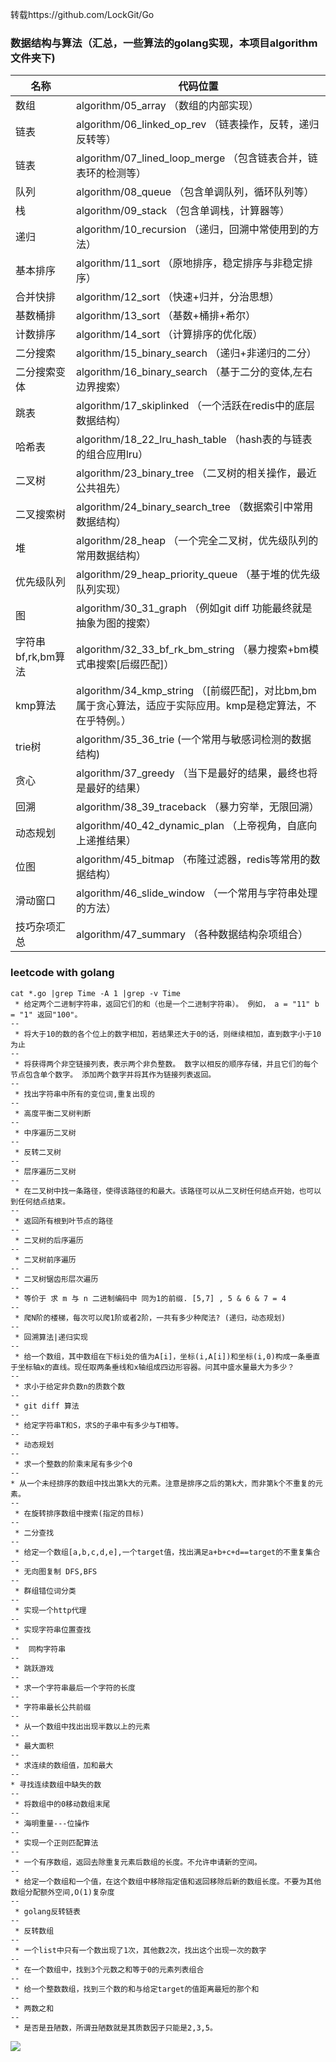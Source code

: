 转载https://github.com/LockGit/Go

### 数据结构与算法（汇总，一些算法的golang实现，本项目algorithm文件夹下)

| 名称               | 代码位置                                                     |
| ------------------ | ------------------------------------------------------------ |
| 数组               | algorithm/05_array （数组的内部实现）                        |
| 链表               | algorithm/06_linked_op_rev （链表操作，反转，递归反转等）    |
| 链表               | algorithm/07_lined_loop_merge （包含链表合并，链表环的检测等） |
| 队列               | algorithm/08_queue （包含单调队列，循环队列等）              |
| 栈                 | algorithm/09_stack （包含单调栈，计算器等）                  |
| 递归               | algorithm/10_recursion （递归，回溯中常使用到的方法）        |
| 基本排序           | algorithm/11_sort （原地排序，稳定排序与非稳定排序）         |
| 合并快排           | algorithm/12_sort （快速+归并，分治思想）                    |
| 基数桶排           | algorithm/13_sort （基数+桶排+希尔）                         |
| 计数排序           | algorithm/14_sort （计算排序的优化版）                       |
| 二分搜索           | algorithm/15_binary_search （递归+非递归的二分）             |
| 二分搜索变体       | algorithm/16_binary_search （基于二分的变体,左右边界搜索）   |
| 跳表               | algorithm/17_skiplinked （一个活跃在redis中的底层数据结构）  |
| 哈希表             | algorithm/18_22_lru_hash_table （hash表的与链表的组合应用lru） |
| 二叉树             | algorithm/23_binary_tree （二叉树的相关操作，最近公共祖先）  |
| 二叉搜索树         | algorithm/24_binary_search_tree （数据索引中常用数据结构）   |
| 堆                 | algorithm/28_heap （一个完全二叉树，优先级队列的常用数据结构） |
| 优先级队列         | algorithm/29_heap_priority_queue （基于堆的优先级队列实现）  |
| 图                 | algorithm/30_31_graph （例如git diff 功能最终就是抽象为图的搜索） |
| 字符串bf,rk,bm算法 | algorithm/32_33_bf_rk_bm_string （暴力搜索+bm模式串搜索[后缀匹配]） |
| kmp算法            | algorithm/34_kmp_string （[前缀匹配]，对比bm,bm属于贪心算法，适应于实际应用。kmp是稳定算法，不在乎特例。） |
| trie树             | algorithm/35_36_trie (一个常用与敏感词检测的数据结构)        |
| 贪心               | algorithm/37_greedy （当下是最好的结果，最终也将是最好的结果） |
| 回溯               | algorithm/38_39_traceback （暴力穷举，无限回溯）             |
| 动态规划           | algorithm/40_42_dynamic_plan （上帝视角，自底向上递推结果）  |
| 位图               | algorithm/45_bitmap （布隆过滤器，redis等常用的数据结构）    |
| 滑动窗口           | algorithm/46_slide_window （一个常用与字符串处理的方法）     |
| 技巧杂项汇总       | algorithm/47_summary （各种数据结构杂项组合）                |


### leetcode with golang 
```
cat *.go |grep Time -A 1 |grep -v Time
 * 给定两个二进制字符串，返回它们的和（也是一个二进制字符串）。 例如， a = "11" b = "1" 返回"100"。
--
 * 将大于10的数的各个位上的数字相加，若结果还大于0的话，则继续相加，直到数字小于10为止
--
 * 将获得两个非空链接列表，表示两个非负整数。 数字以相反的顺序存储，并且它们的每个节点包含单个数字。 添加两个数字并将其作为链接列表返回。
--
 * 找出字符串中所有的变位词,重复出现的
--
 * 高度平衡二叉树判断
--
 * 中序遍历二叉树
--
 * 反转二叉树
--
 * 层序遍历二叉树
--
 * 在二叉树中找一条路径，使得该路径的和最大。该路径可以从二叉树任何结点开始，也可以到任何结点结束。
--
 * 返回所有根到叶节点的路径
--
 * 二叉树的后序遍历
--
 * 二叉树前序遍历
--
 * 二叉树锯齿形层次遍历
--
 * 等价于 求 m 与 n 二进制编码中 同为1的前缀. [5,7] , 5 & 6 & 7 = 4
--
 * 爬N阶的楼梯，每次可以爬1阶或者2阶，一共有多少种爬法? (递归，动态规划)
--
 * 回溯算法|递归实现
--
 * 给一个数组，其中数组在下标i处的值为A[i]，坐标(i,A[i])和坐标(i,0)构成一条垂直于坐标轴x的直线。现任取两条垂线和x轴组成四边形容器。问其中盛水量最大为多少？
--
 * 求小于给定非负数n的质数个数
--
 * git diff 算法
--
 * 给定字符串T和S，求S的子串中有多少与T相等。
--
 * 动态规划
--
 * 求一个整数的阶乘末尾有多少个0
--
* 从一个未经排序的数组中找出第k大的元素。注意是排序之后的第k大，而非第k个不重复的元素。
--
 * 在旋转排序数组中搜索(指定的目标)
--
 * 二分查找
--
 * 给定一个数组[a,b,c,d,e],一个target值，找出满足a+b+c+d==target的不重复集合
--
 * 无向图复制 DFS,BFS
--
 * 群组错位词分类
--
 * 实现一个http代理
--
 * 实现字符串位置查找
--
 *  同构字符串
--
 * 跳跃游戏
--
 * 求一个字符串最后一个字符的长度
--
 * 字符串最长公共前缀
--
 * 从一个数组中找出出现半数以上的元素
--
 * 最大面积
--
 * 求连续的数组值，加和最大
--
* 寻找连续数组中缺失的数
--
 * 将数组中的0移动数组末尾
--
 * 海明重量---位操作
--
 * 实现一个正则匹配算法
--
 * 一个有序数组，返回去除重复元素后数组的长度。不允许申请新的空间。
--
 * 给定一个数组和一个值，在这个数组中移除指定值和返回移除后新的数组长度。不要为其他数组分配额外空间,O(1)复杂度
--
 * golang反转链表
--
 * 反转数组
--
 * 一个list中只有一个数出现了1次，其他数2次，找出这个出现一次的数字
--
 * 在一个数组中，找到3个元数之和等于0的元素列表组合
--
 * 给一个整数数组，找到三个数的和与给定target的值距离最短的那个和
--
 * 两数之和
--
 * 是否是丑陋数，所谓丑陋数就是其质数因子只能是2,3,5。
```
![](https://github.com/LockGit/Go/blob/master/img/leetcode.gif)